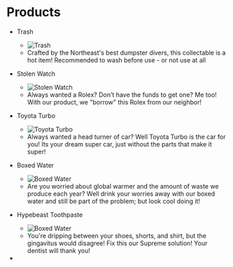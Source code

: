 # Products

- Trash

  - ![Trash](https://images.unsplash.com/photo-1556217256-f4e659e15103?ixid=MnwxMjA3fDB8MHxwaG90by1wYWdlfHx8fGVufDB8fHx8&ixlib=rb-1.2.1&auto=format&fit=crop&w=1001&q=80)
  - Crafted by the Northeast's best dumpster divers, this collectable is a hot item! Recommended to wash before use - or not use at all

- Stolen Watch

  - ![Stolen Watch](https://images.unsplash.com/photo-1600003014755-ba31aa59c4b6?ixid=MnwxMjA3fDB8MHxzZWFyY2h8MzN8fHByb2R1Y3RzfGVufDB8fDB8fA%3D%3D&ixlib=rb-1.2.1&auto=format&fit=crop&w=800&q=60)
  - Always wanted a Rolex? Don't have the funds to get one? Me too! With our product, we "borrow" this Rolex from our neighbor!

- Toyota Turbo

  - ![Toyota Turbo](https://images.unsplash.com/photo-1600003014755-ba31aa59c4b6?ixid=MnwxMjA3fDB8MHxzZWFyY2h8MzN8fHByb2R1Y3RzfGVufDB8fDB8fA%3D%3D&ixlib=rb-1.2.1&auto=format&fit=crop&w=800&q=60)
  - Always wanted a head turner of car? Well Toyota Turbo is the car for you! Its your dream super car, just without the parts that make it super!

- Boxed Water

  - ![Boxed Water](https://images.unsplash.com/photo-1600003014755-ba31aa59c4b6?ixid=MnwxMjA3fDB8MHxzZWFyY2h8MzN8fHByb2R1Y3RzfGVufDB8fDB8fA%3D%3D&ixlib=rb-1.2.1&auto=format&fit=crop&w=800&q=60)
  - Are you worried about global warmer and the amount of waste we produce each year? Well drink your worries away with our boxed water and still be part of the problem; but look cool doing it!

- Hypebeast Toothpaste

  - ![Boxed Water](https://images.unsplash.com/photo-1610216690558-4aee861f4ab3?ixid=MnwxMjA3fDB8MHxwaG90by1wYWdlfHx8fGVufDB8fHx8&ixlib=rb-1.2.1&auto=format&fit=crop&w=1400&q=80)
  - You're dripping between your shoes, shorts, and shirt, but the gingavitus would disagree! Fix this our Supreme solution! Your dentist will thank you!

-
